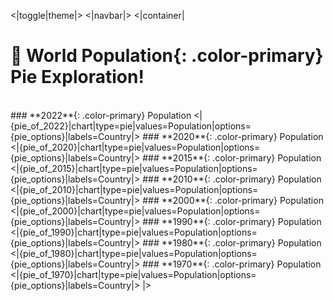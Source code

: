 <|toggle|theme|>
<|navbar|>
<|container|

# 🥧 World **Population**{: .color-primary} Pie Exploration!

<br />
### **2022**{: .color-primary} Population
<|{pie_of_2022}|chart|type=pie|values=Population|options={pie_options}|labels=Country|>
### **2020**{: .color-primary} Population
<|{pie_of_2020}|chart|type=pie|values=Population|options={pie_options}|labels=Country|>
### **2015**{: .color-primary} Population
<|{pie_of_2015}|chart|type=pie|values=Population|options={pie_options}|labels=Country|>
### **2010**{: .color-primary} Population
<|{pie_of_2010}|chart|type=pie|values=Population|options={pie_options}|labels=Country|>
### **2000**{: .color-primary} Population
<|{pie_of_2000}|chart|type=pie|values=Population|options={pie_options}|labels=Country|>
### **1990**{: .color-primary} Population
<|{pie_of_1990}|chart|type=pie|values=Population|options={pie_options}|labels=Country|>
### **1980**{: .color-primary} Population
<|{pie_of_1980}|chart|type=pie|values=Population|options={pie_options}|labels=Country|>
### **1970**{: .color-primary} Population
<|{pie_of_1970}|chart|type=pie|values=Population|options={pie_options}|labels=Country|>
|>

